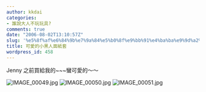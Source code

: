 ```yaml
---
author: kkdai
categories:
- 誰說大人不玩玩具?
comments: true
date: "2006-08-02T13:10:57Z"
slug: '%e5%8f%af%e6%84%9b%e7%9a%84%e5%b0%8f%e9%bb%91%e4%ba%ba%e9%9d%a2%e7%b4%99%e5%a5%97'
title: 可愛的小黑人面紙套
wordpress_id: 458
---
```


Jenny 之前買給我的~~~蠻可愛的～～ 

![IMAGE_00049.jpg](http://www.evanlin.com/blog/archives/20060802/IMAGE_00049.jpg) ![IMAGE_00050.jpg](http://www.evanlin.com/blog/archives/20060802/IMAGE_00050.jpg) ![IMAGE_00051.jpg](http://www.evanlin.com/blog/archives/20060802/IMAGE_00051.jpg)

